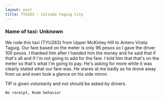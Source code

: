 ```yaml
---
layout: post
title: TYU263 - Calzada Taguig City
---
```


### Name of taxi: Unknown

We rode this taxi (TYU263) from Upper McKinley Hill to Antero Virata Taguig. Our fare based on the meter is only 96 pesos so I gave the driver 100 pesos. I thanked him after I handed him the money and he said that if that's all and if i'm not going to add for the fare. I told him that that's on the meter so that's what I'm going to pay. He's asking for more while it was clearly stated what our fare was. He stares at me badly as he drove away from us and even took a glance on his side mirror. 

TIP is given voluntarily and not should be asked by drivers. 

```No receipt, Rude behavior```
